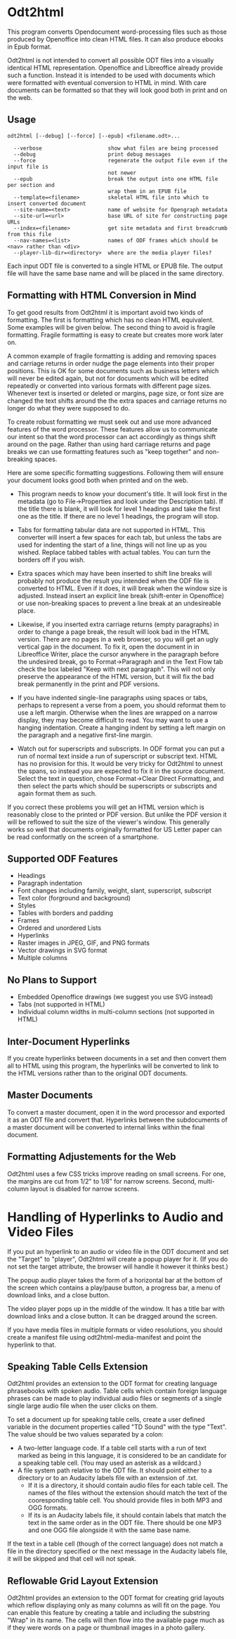 # Odt2html

This program converts Opendocument word-processing files such as those
produced by Openoffice into clean HTML files. It can also produce ebooks
in Epub format.

Odt2html is not intended to convert all possible ODT files into a visually
identical HTML representation. Openoffice and Libreoffice already provide
such a function. Instead it is intended to be used with documents which
were formatted with eventual conversion to HTML in mind. With care documents
can be formatted so that they will look good both in print and on the web.

## Usage

    odt2html [--debug] [--force] [--epub] <filename.odt>...
 
      --verbose                     show what files are being processed
      --debug                       print debug messages
      --force                       regenerate the output file even if the input file is
                                    not newer
      --epub                        break the output into one HTML file per section and
                                    wrap them in an EPUB file
      --template=<filename>         skeletal HTML file into which to insert converted document
      --site-name=<text>            name of website for Opengraph metadata
      --site-url=<url>              base URL of site for constructing page URLs
      --index=<filename>            get site metadata and first breadcrumb from this file
      --nav-names=<list>            names of ODF frames which should be <nav> rather than <div>
      --player-lib-dir=<directory>  where are the media player files?

Each input ODT file is converted to a single HTML or EPUB file. The output
file will have the same base name and will be placed in the same directory.

## Formatting with HTML Conversion in Mind

To get good results from Odt2html it is important avoid two kinds of formatting.
The first is formatting which has no clean HTML equivalent. Some examples
will be given below. The second thing to avoid is fragile formatting.
Fragile formatting is easy to create but creates more work later on.

A common example of fragile formatting is adding and removing spaces and
carriage returns in order nudge the page elements into their proper
positions. This is OK for some documents such as business letters which
will never be edited again, but not for documents which will be edited
repeatedly or converted into various formats with different page sizes.
Whenever text is inserted or deleted or margins, page size, or font size
are changed the text shifts around the the extra spaces and carriage
returns no longer do what they were supposed to do.

To create robust formatting we must seek out and use more advanced features
of the word processor. These features allow us to communicate our intent so
that the word processor can act accordingly as things shift around on the
page. Rather than using hard carriage returns and page breaks we can use
formatting features such as "keep together" and non-breaking spaces.

Here are some specific formatting suggestions. Following them will
ensure your document looks good both when printed and on the web.

* This program needs to know your document's title. It will look first
  in the metadata (go to File-&gt;Properties and look under the Description
  tab). If the title there is blank, it will look for level 1 headings
  and take the first one as the title. If there are no level 1 headings,
  the program will stop.

* Tabs for formatting tabular data are not supported in HTML. This
  converter will insert a few spaces for each tab, but unless the tabs
  are used for indenting the start of a line, things will not line up
  as you wished. Replace tabbed tables with actual tables. You can turn
  the borders off if you wish.

* Extra spaces which may have been inserted to shift line breaks will
  probably not produce the result you intended when the ODF file is
  converted to HTML. Even if it does, it will break when the window size is
  adjusted. Instead insert an explicit line break (shift-enter in
  Openoffice) or use non-breaking spaces to prevent a line break at an
  undesireable place.

* Likewise, if you inserted extra carriage returns (empty paragraphs)
  in order to change a page break, the result will look bad in the
  HTML version. There are no pages in a web browser, so you will get
  an ugly vertical gap in the document. To fix it, open the document in
  in Libreoffice Writer, place the cursor anywhere in the paragraph before
  the undesired break, go to Format-&gt;Paragraph and in the Text Flow tab
  check the box labeled "Keep with next paragraph". This will not only
  preserve the appearance of the HTML version, but it will fix the bad
  break permanently in the print and PDF versions.

* If you have indented single-line paragraphs using spaces or tabs, perhaps
  to represent a verse from a poem, you should reformat them to use a left
  margin. Otherwise when the lines are wrapped on a narrow display, they
  may become difficult to read. You may want to use a hanging indentation.
  Create a hanging indent by setting a left margin on the paragraph and a
  negative first-line margin.

* Watch out for superscripts and subscripts. In ODF format you can put a run
  of normal text inside a run of superscript or subscript text. HTML has no
  provision for this. It would be very tricky for Odt2html to unnest the
  spans, so instead you are expected to fix it in the source document.
  Select the text in question, chose Format-&gt;Clear Direct Formatting, and
  then select the parts which should be superscripts or subscripts and again
  format them as such.

If you correct these problems you will get an HTML version which is
reasonably close to the printed or PDF version. But unlike the PDF
version it will be reflowed to suit the size of the viewer's window.
This generally works so well that documents originally formatted for
US Letter paper can be read conformatly on the screen of a smartphone.

## Supported ODF Features

* Headings
* Paragraph indentation
* Font changes including family, weight, slant, superscript, subscript
* Text color (forground and background)
* Styles
* Tables with borders and padding
* Frames
* Ordered and unordered Lists
* Hyperlinks
* Raster images in JPEG, GIF, and PNG formats
* Vector drawings in SVG format
* Multiple columns

## No Plans to Support 

* Embedded Openoffice drawings (we suggest you use SVG instead)
* Tabs (not supported in HTML)
* Individual column widths in multi-column sections (not supported in HTML)

## Inter-Document Hyperlinks

If you create hyperlinks between documents in a set and then convert them
all to HTML using this program, the hyperlinks will be converted to link
to the HTML versions rather than to the original ODT documents.

## Master Documents

To convert a master document, open it in the word processor and exported it as
an ODT file and convert that. Hyperlinks between the subdocuments of a master
document will be converted to internal links within the final document.

## Formatting Adjustements for the Web

Odt2html uses a few CSS tricks improve reading on small screens. For one, the
margins are cut from 1/2" to 1/8" for narrow screens. Second, multi-column
layout is disabled for narrow screens.

# Handling of Hyperlinks to Audio and Video Files

If you put an hyperlink to an audio or video file in the ODT document and set
the "Target" to "player", Odt2html will create a popup player for it. (If you
do not set the target attribute, the browser will handle it however it thinks
best.)

The popup audio player takes the form of a horizontal bar at the bottom of the
screen which contains a play/pause button, a progress bar, a menu of download
links, and a close button.

The video player pops up in the middle of the window. It has a title bar
with download links and a close button. It can be dragged around the screen.

If you have media files in multiple formats or video resolutions, you should
create a manifest file using odt2html-media-manifest and point the hyperlink
to that.

## Speaking Table Cells Extension

Odt2html provides an extension to the ODT format for creating language
phrasebooks with spoken audio. Table cells which contain foreign language
phrases can be made to play individual audio files or segments of a single
single large audio file when the user clicks on them.

To set a document up for speaking table cells, create a user defined variable
in the document properties called "TD Sound" with the type "Text". The value
should be two values separated by a colon:

* A two-letter language code. If a table cell starts with a run of text
  marked as being in this language, it is considered to be an candidate for
  a speaking table cell. (You may used an asterisk as a wildcard.)
* A file system path relative to the ODT file. It should point either to a
  directory or to an Audacity labels file with an extension of .txt.
  * If it is a directory, it should contain audio files for each table cell.
    The names of the files without the extension should match the text of
    the cooresponding table cell. You should provide files in both MP3 and
    OGG formats.
  * If its is an Audacity labels file, it should contain labels that match the
    text in the same order as in the ODT file. There should be one MP3 and one
    OGG file alongside it with the same base name.

If the text in a table cell (though of the correct language) does not match
a file in the directory specified or the next message in the Audacity labels
file, it will be skipped and that cell will not speak.

## Reflowable Grid Layout Extension

Odt2html provides an extension to the ODT format for creating grid layouts
which reflow displaying only as many columns as will fit on the page.
You can enable this feature by creating a table and including the substring
"Wrap" in its name. The cells will then flow into the available page much as
if they were words on a page or thumbnail images in a photo gallery.

